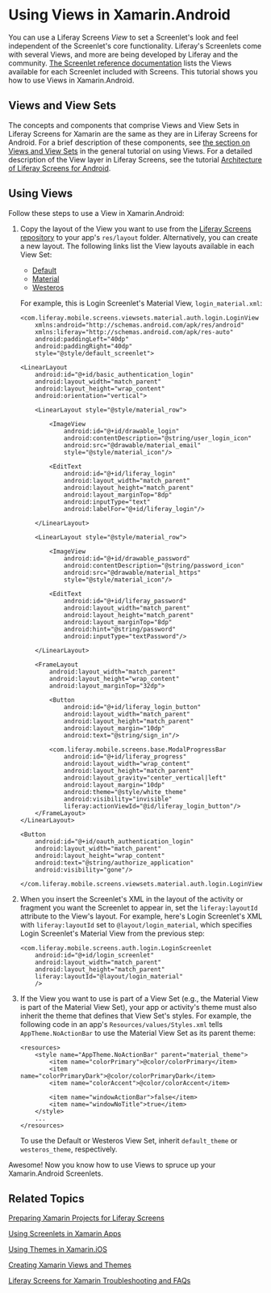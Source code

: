 # Using Views in Xamarin.Android [](id=using-views-in-xamarin-android)

You can use a Liferay Screens *View* to set a Screenlet's look and feel 
independent of the Screenlet's core functionality. Liferay's Screenlets come 
with several Views, and more are being developed by Liferay and the community. 
[The Screenlet reference documentation](/develop/reference/-/knowledge_base/7-0/screenlets-in-liferay-screens-for-android) 
lists the Views available for each Screenlet included with Screens. This 
tutorial shows you how to use Views in Xamarin.Android. 

## Views and View Sets [](id=views-and-view-sets)

The concepts and components that comprise Views and View Sets in Liferay Screens 
for Xamarin are the same as they are in Liferay Screens for Android. For a brief 
description of these components, see 
[the section on Views and View Sets](/develop/tutorials/-/knowledge_base/7-0/using-views-in-android-screenlets#views-and-view-sets) 
in the general tutorial on using Views. For a detailed description of the View 
layer in Liferay Screens, see the tutorial 
[Architecture of Liferay Screens for Android](/develop/tutorials/-/knowledge_base/7-0/architecture-of-liferay-screens-for-android). 

## Using Views [](id=using-views)

Follow these steps to use a View in Xamarin.Android: 

1.  Copy the layout of the View you want to use from the 
    [Liferay Screens repository](https://github.com/liferay/liferay-screens) to 
    your app's `res/layout` folder. Alternatively, you can create a new layout. 
    The following links list the View layouts available in each View Set: 

    - [Default](https://github.com/liferay/liferay-screens/tree/master/android/library/src/main/res/layout)
    - [Material](https://github.com/liferay/liferay-screens/tree/master/android/viewsets/material/src/main/res/layout)
    - [Westeros](https://github.com/liferay/liferay-screens/tree/master/android/viewsets/westeros/src/main/res/layout)

    For example, this is Login Screenlet's Material View, `login_material.xml`: 

        <com.liferay.mobile.screens.viewsets.material.auth.login.LoginView
            xmlns:android="http://schemas.android.com/apk/res/android"
            xmlns:liferay="http://schemas.android.com/apk/res-auto"
            android:paddingLeft="40dp"
            android:paddingRight="40dp"
            style="@style/default_screenlet">

        <LinearLayout
            android:id="@+id/basic_authentication_login"
            android:layout_width="match_parent"
            android:layout_height="wrap_content"
            android:orientation="vertical">

            <LinearLayout style="@style/material_row">

                <ImageView
                    android:id="@+id/drawable_login"
                    android:contentDescription="@string/user_login_icon"
                    android:src="@drawable/material_email"
                    style="@style/material_icon"/>

                <EditText
                    android:id="@+id/liferay_login"
                    android:layout_width="match_parent"
                    android:layout_height="match_parent"
                    android:layout_marginTop="8dp"
                    android:inputType="text"
                    android:labelFor="@+id/liferay_login"/>

            </LinearLayout>

            <LinearLayout style="@style/material_row">

                <ImageView
                    android:id="@+id/drawable_password"
                    android:contentDescription="@string/password_icon"
                    android:src="@drawable/material_https"
                    style="@style/material_icon"/>

                <EditText
                    android:id="@+id/liferay_password"
                    android:layout_width="match_parent"
                    android:layout_height="match_parent"
                    android:layout_marginTop="8dp"
                    android:hint="@string/password"
                    android:inputType="textPassword"/>

            </LinearLayout>

            <FrameLayout
                android:layout_width="match_parent"
                android:layout_height="wrap_content"
                android:layout_marginTop="32dp">

                <Button
                    android:id="@+id/liferay_login_button"
                    android:layout_width="match_parent"
                    android:layout_height="match_parent"
                    android:layout_margin="10dp"
                    android:text="@string/sign_in"/>

                <com.liferay.mobile.screens.base.ModalProgressBar
                    android:id="@+id/liferay_progress"
                    android:layout_width="wrap_content"
                    android:layout_height="match_parent"
                    android:layout_gravity="center_vertical|left"
                    android:layout_margin="10dp"
                    android:theme="@style/white_theme"
                    android:visibility="invisible"
                    liferay:actionViewId="@id/liferay_login_button"/>
            </FrameLayout>
        </LinearLayout>

        <Button
            android:id="@+id/oauth_authentication_login"
            android:layout_width="match_parent"
            android:layout_height="wrap_content"
            android:text="@string/authorize_application"
            android:visibility="gone"/>

        </com.liferay.mobile.screens.viewsets.material.auth.login.LoginView>

2.  When you insert the Screenlet's XML in the layout of the activity or 
    fragment you want the Screenlet to appear in, set the `liferay:layoutId` 
    attribute to the View's layout. For example, here's Login Screenlet's XML 
    with `liferay:layoutId` set to `@layout/login_material`, which specifies 
    Login Screenlet's Material View from the previous step: 

        <com.liferay.mobile.screens.auth.login.LoginScreenlet
            android:id="@+id/login_screenlet"
            android:layout_width="match_parent"
            android:layout_height="match_parent"
            liferay:layoutId="@layout/login_material"
            />

3.  If the View you want to use is part of a View Set (e.g., the Material View 
    is part of the Material View Set), your app or activity's theme must also 
    inherit the theme that defines that View Set's styles. For example, the 
    following code in an app's `Resources/values/Styles.xml` tells 
    `AppTheme.NoActionBar` to use the Material View Set as its parent theme: 

        <resources>
            <style name="AppTheme.NoActionBar" parent="material_theme">
                <item name="colorPrimary">@color/colorPrimary</item>
                <item name="colorPrimaryDark">@color/colorPrimaryDark</item>
                <item name="colorAccent">@color/colorAccent</item>

                <item name="windowActionBar">false</item>
                <item name="windowNoTitle">true</item>
            </style>
            ...
        </resources>

    To use the Default or Westeros View Set, inherit `default_theme` or 
    `westeros_theme`, respectively. 

Awesome! Now you know how to use Views to spruce up your Xamarin.Android 
Screenlets. 

## Related Topics [](id=related-topics)

[Preparing Xamarin Projects for Liferay Screens](/develop/tutorials/-/knowledge_base/7-0/preparing-xamarin-projects-for-liferay-screens)

[Using Screenlets in Xamarin Apps](/develop/tutorials/-/knowledge_base/7-0/using-screenlets-in-xamarin-apps)

[Using Themes in Xamarin.iOS](/develop/tutorials/-/knowledge_base/7-0/using-themes-in-xamarin-ios)

[Creating Xamarin Views and Themes](/develop/tutorials/-/knowledge_base/7-0/creating-xamarin-views-and-themes)

[Liferay Screens for Xamarin Troubleshooting and FAQs](/develop/tutorials/-/knowledge_base/7-0/liferay-screens-for-xamarin-troubleshooting-and-faqs)
